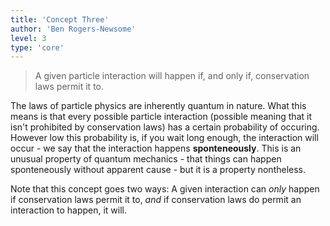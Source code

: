 ```yaml
---
title: 'Concept Three'
author: 'Ben Rogers-Newsome'
level: 3
type: 'core'
---
```


> A given particle interaction will happen if, and only if, conservation laws permit it to.

The laws of particle physics are inherently quantum in nature. What this means is that every possible particle interaction (possible meaning that it isn't prohibited by conservation laws) has a certain probability of occuring. However low this probability is, if you wait long enough, the interaction will occur - we say that the interaction happens **sponteneously**. This is an unusual property of quantum mechanics - that things can happen sponteneously without apparent cause - but it is a property nontheless.

Note that this concept goes two ways: A given interaction can *only* happen if conservation laws permit it to, *and* if conservation laws do permit an interaction to happen, it will.
